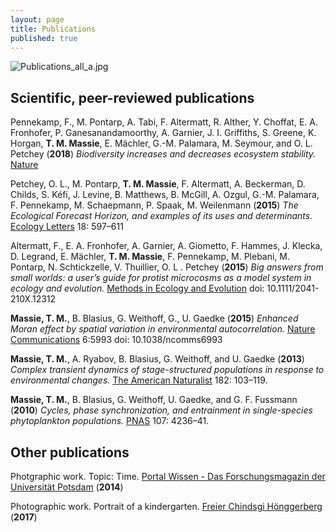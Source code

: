 ```yaml
---
layout: page
title: Publications
published: true
---
```

![Publications_all_a.jpg]({{site.baseurl}}/img/Publications_all_a.jpg)

## Scientific, peer-reviewed publications

Pennekamp, F., M. Pontarp, A. Tabi, F. Altermatt, R. Alther, Y. Choffat, E. A. Fronhofer, P. Ganesanandamoorthy, A. Garnier, J. I. Griffiths, S. Greene, K. Horgan, **T. M. Massie**, E. Mächler, G.-M. Palamara, M. Seymour, and O. L. Petchey (**2018**) _Biodiversity increases and decreases ecosystem stability._ [Nature](https://www.nature.com/articles/s41586-018-0627-8?utm_source=Nature_community&utm_medium=Community_sites&utm_content=BenJoh-Nature-MultipleJournals-Evolutionary_Biology-Global&utm_campaign=MultipleJournals_USG_ECOEVO)

Petchey, O. L., M. Pontarp, **T. M. Massie**, F. Altermatt, A. Beckerman, D. Childs, S. Kéfi, J. Levine, B. Matthews, B. McGill, A. Ozgul, G.-M. Palamara, F. Pennekamp, M. Schaepmann, P. Spaak, M. Weilenmann (**2015**) _The Ecological Forecast Horizon, and examples of its uses and determinants._  [Ecology Letters](http://onlinelibrary.wiley.com/doi/10.1111/ele.12443/full) 18: 597–611  

Altermatt, F., E. A. Fronhofer, A. Garnier, A. Giometto, F. Hammes, J. Klecka, D. Legrand, E. Mächler, **T. M. Massie**, F. Pennekamp, M. Plebani, M. Pontarp, N. Schtickzelle, V. Thuillier, O. L . Petchey (**2015**) _Big answers from small worlds: a user’s guide for protist microcosms as a model system in ecology and evolution._ [Methods in Ecology and Evolution](http://onlinelibrary.wiley.com/doi/10.1111/2041-210X.12312/full) doi: 10.1111/2041-210X.12312  

**Massie, T. M.**, B. Blasius, G. Weithoff, G., U. Gaedke (**2015**) _Enhanced Moran effect by spatial variation in environmental autocorrelation._ [Nature Communications](https://www.nature.com/articles/ncomms6993) 6:5993 doi: 10.1038/ncomms6993  

**Massie, T. M.**, A. Ryabov, B. Blasius, G. Weithoff, and U. Gaedke (**2013**) _Complex transient dynamics of stage-structured populations in response to environmental changes._ [The American Naturalist](http://www.journals.uchicago.edu/doi/abs/10.1086/670590) 182: 103–119.  

**Massie, T. M.**, B. Blasius, G. Weithoff, U. Gaedke, and G. F. Fussmann (**2010**) _Cycles, phase synchronization, and entrainment in single-species phytoplankton populations._ [PNAS](http://www.pnas.org/content/107/9/4236.short) 107: 4236–41.


## Other publications

Photgraphic work. Topic: Time. [Portal Wissen - Das Forschungsmagazin der Universität Potsdam](https://www.uni-potsdam.de/fileadmin01/projects/up-entdecken/docs/portal_wissen/2014/Portal_Wissen_2014_2.pdf) (**2014**)  

Photographic work. Portrait of a kindergarten. [Freier Chindsgi Hönggerberg](http://chindsgi-hoenggerberg.ch) (**2017**)
